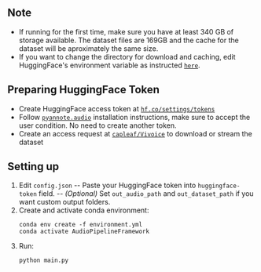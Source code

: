 ## Note
* If running for the first time, make sure you have at least 340 GB of storage available. The dataset files are 169GB and the cache for the dataset will be aproximately the same size.
* If you want to change the directory for download and caching, edit HuggingFace's environment variable as instructed [`here`](https://huggingface.co/docs/huggingface_hub/en/package_reference/environment_variables).

## Preparing HuggingFace Token
* Create HuggingFace access token at [`hf.co/settings/tokens`](https://hf.co/settings/tokens)
* Follow [`pyannote.audio`](https://github.com/pyannote/pyannote-audio) installation instructions, make sure to accept the user condition. No need to create another token.
* Create an access request at [`capleaf/Vivoice`](https://huggingface.co/datasets/capleaf/viVoice) to download or stream the dataset

## Setting up
1. Edit `config.json`
    -- Paste your HuggingFace token into `huggingface-token` field.
    -- *(Optional)* Set `out_audio_path` and `out_dataset_path` if you want custom output folders.
2. Create and activate conda environment:
    ```
    conda env create -f environment.yml
    conda activate AudioPipelineFramework
    ```
3. Run:
    ```
    python main.py
    ```